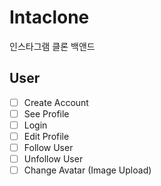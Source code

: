 # Intaclone

인스타그램 클론 백앤드

## User
- [ ] Create Account
- [ ] See Profile
- [ ] Login
- [ ] Edit Profile
- [ ] Follow User
- [ ] Unfollow User
- [ ] Change Avatar (Image Upload) 